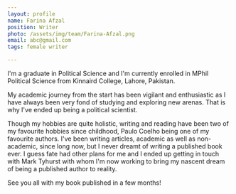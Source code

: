 ```yaml
---
layout: profile
name: Farina Afzal
position: Writer
photo: /assets/img/team/Farina-Afzal.png
email: abc@gmail.com
tags: female writer

---
```

I'm a graduate in Political Science and I'm currently enrolled in MPhil Political Science from Kinnaird College, Lahore, Pakistan.

My academic journey from the start has been vigilant and enthusiastic as I have always been very fond of studying and exploring new arenas. That is why I've ended up being a political scientist.

Though my hobbies are quite holistic, writing and reading have been two of my favourite hobbies since childhood, Paulo Coelho being one of my favourite authors. I've been writing articles, academic as well as non-academic, since long now, but I never dreamt of writing a published book ever. I guess fate had other plans for me and I ended up getting in touch with Mark Tyhurst with whom I'm now working to bring my nascent dream of being a published author to reality.

See you all with my book published in a few months!


